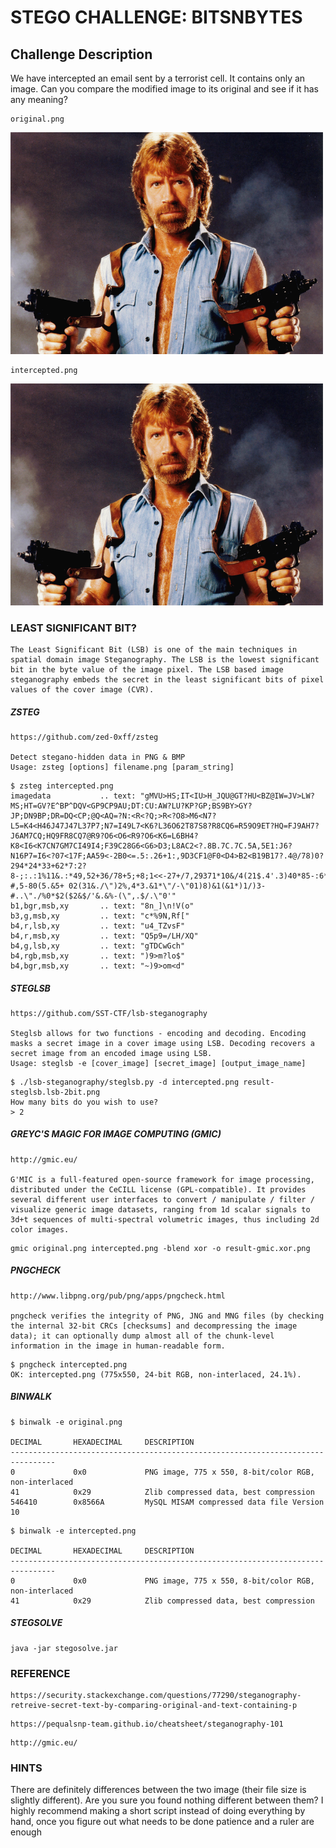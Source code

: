 # STEGO CHALLENGE: BITSNBYTES

## Challenge Description
We have intercepted an email sent by a terrorist cell. It contains only an
image. Can you compare the modified image to its original and see if it has any
meaning? 

```
original.png
```
<img src="original.png" width=500px/>

```
intercepted.png
```
<img src="intercepted.png" width=500px/>

### LEAST SIGNIFICANT BIT?

```
The Least Significant Bit (LSB) is one of the main techniques in spatial domain image Steganography. The LSB is the lowest significant bit in the byte value of the image pixel. The LSB based image steganography embeds the secret in the least significant bits of pixel values of the cover image (CVR).
```

##### ZSTEG

```
https://github.com/zed-0xff/zsteg

Detect stegano-hidden data in PNG & BMP
Usage: zsteg [options] filename.png [param_string]
```

```
$ zsteg intercepted.png 
imagedata           .. text: "gMVU>HS;IT<IU>H_JQU@GT?HU<BZ@IW=JV>LW?MS;HT=GV?E^BP^DQV<GP9CP9AU;DT:CU:AW?LU?KP?GP;BS9BY>GY?JP;DN9BP;DR=DQ<CP;@Q<AQ=?N:<R<?Q;>R<?O8>M6<N7?L5=K4<H46J47J47L37P7;N7=I49L7<K6?L36O62T87S8?R8CQ6=R59O9ET?HQ=FJ9AH7?J6AM7CQ;HQ9FR8CQ7@R9?O6<O6<R9?O6<K6=L6BH4?K8<I6<K7CN7GM7CI49I4;F39C28G6<G6>D3;L8AC2<?.8B.7C.7C.5A,5E1:J6?N16P7=I6<?07<17F;AA59<-2B0<=.5:.26+1:,9D3CF1@F0<D4>B2<B19B17?.4@/78)0?294*24*33+62*7:2?8-;:.:1%11&.:*49,52+36/78+5;+8;1<<-27+/7,29371*10&/4(21$.4'.3)40*85-:6*44)/9/771;/(05+43)43)46,72(31)6.&3+*01,30&/-#,5-80(5.&5+ 02(31&./\")2%,4*3.&1*\"/-\"01)8)&1(&1*)1/)3-#..\"./%0*$2($2&$/'&.&%-(\",.$/.\"0'"
b1,bgr,msb,xy       .. text: "8n_]\n!V(o"
b3,g,msb,xy         .. text: "c*%9N,Rf["
b4,r,lsb,xy         .. text: "u4_TZvsF"
b4,r,msb,xy         .. text: "Q5p9=/LH/XQ"
b4,g,lsb,xy         .. text: "gTDCwGch"
b4,rgb,msb,xy       .. text: ")9>m?lo$"
b4,bgr,msb,xy       .. text: "~)9>om<d"
```

##### STEGLSB

```
https://github.com/SST-CTF/lsb-steganography

Steglsb allows for two functions - encoding and decoding. Encoding masks a secret image in a cover image using LSB. Decoding recovers a secret image from an encoded image using LSB.
Usage: steglsb -e [cover_image] [secret_image] [output_image_name]
```

```
$ ./lsb-steganography/steglsb.py -d intercepted.png result-steglsb.lsb-2bit.png
How many bits do you wish to use?
> 2
```

##### GREYC'S MAGIC FOR IMAGE COMPUTING (GMIC)

```
http://gmic.eu/

G'MIC is a full-featured open-source framework for image processing, distributed under the CeCILL license (GPL-compatible). It provides several different user interfaces to convert / manipulate / filter / visualize generic image datasets, ranging from 1d scalar signals to 3d+t sequences of multi-spectral volumetric images, thus including 2d color images.
```

```
gmic original.png intercepted.png -blend xor -o result-gmic.xor.png
```

##### PNGCHECK

```
http://www.libpng.org/pub/png/apps/pngcheck.html

pngcheck verifies the integrity of PNG, JNG and MNG files (by checking the internal 32-bit CRCs [checksums] and decompressing the image data); it can optionally dump almost all of the chunk-level information in the image in human-readable form.
```

```
$ pngcheck intercepted.png 
OK: intercepted.png (775x550, 24-bit RGB, non-interlaced, 24.1%).
```

##### BINWALK

```
$ binwalk -e original.png 

DECIMAL       HEXADECIMAL     DESCRIPTION
--------------------------------------------------------------------------------
0             0x0             PNG image, 775 x 550, 8-bit/color RGB, non-interlaced
41            0x29            Zlib compressed data, best compression
546410        0x8566A         MySQL MISAM compressed data file Version 10
```

```
$ binwalk -e intercepted.png 

DECIMAL       HEXADECIMAL     DESCRIPTION
--------------------------------------------------------------------------------
0             0x0             PNG image, 775 x 550, 8-bit/color RGB, non-interlaced
41            0x29            Zlib compressed data, best compression
```

##### STEGSOLVE

```
java -jar stegosolve.jar
```

### REFERENCE

```
https://security.stackexchange.com/questions/77290/steganography-retreive-secret-text-by-comparing-original-and-text-containing-p
```

```
https://pequalsnp-team.github.io/cheatsheet/steganography-101
```

```
http://gmic.eu/
```

### HINTS

There are definitely differences between the two image (their file size is slightly different). Are you sure you found nothing different between them?
I highly recommend making a short script instead of doing everything by hand, once you figure out what needs to be done
patience and a ruler are enough
